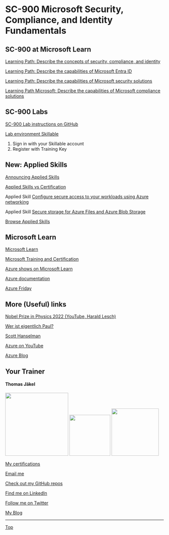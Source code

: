 # SC-900 Microsoft Security, Compliance, and Identity Fundamentals





## SC-900 at Microsoft Learn

[Learning Path: Describe the concepts of security, compliance, and identity ](https://docs.microsoft.com/en-us/learn/paths/describe-concepts-of-security-compliance-identity/)

[Learning Path: Describe the capabilities of Microsoft Entra ID](https://learn.microsoft.com/en-us/training/paths/describe-capabilities-of-microsoft-identity-access/)

[Learning Path: Describe the capabilities of Microsoft security solutions](https://learn.microsoft.com/en-us/training/paths/describe-capabilities-of-microsoft-security-solutions/)

[Learning Path Microsoft: Describe the capabilities of Microsoft compliance solutions](https://learn.microsoft.com/en-us/training/paths/describe-capabilities-of-microsoft-compliance-solutions/)


## SC-900 Labs

[SC-900 Lab instructions on GitHub](https://github.com/MicrosoftLearning/SC-900-Microsoft-Security-Compliance-and-Identity-Fundamentals/tree/master/Instructions/Labs)

[Lab environment Skillable](https://brainymotion.learnondemand.net) 

1. Sign in with your Skillable account 
2. Register with Training Key

## New: Applied Skills

[Announcing Applied Skills](https://techcommunity.microsoft.com/t5/microsoft-learn-blog/announcing-microsoft-applied-skills-the-new-credentials-to/ba-p/3775645)

[Applied Skills vs Certification](https://aka.ms/ChooseYourMicrosoftCredential)

Applied Skill [Configure secure access to your workloads using Azure networking](https://learn.microsoft.com/en-us/credentials/applied-skills/configure-secure-workloads-use-azure-virtual-networking/)

Applied Skill [Secure storage for Azure Files and Azure Blob Storage](https://learn.microsoft.com/en-us/credentials/applied-skills/secure-storage-azure-files-azure-blob-storage/)


[Browse Applied Skills](https://learn.microsoft.com/en-us/credentials/browse/?credential_types=applied%20skills)


## Microsoft Learn

[Microsoft Learn](https://docs.microsoft.com/en-us/learn/)

[Microsoft Training and Certification](https://aka.ms/traincertposter)

[Azure shows on Microsoft Learn](https://learn.microsoft.com/en-us/shows/browse?products=azure)

[Azure documentation](https://docs.microsoft.com/en-us/azure/)

[Azure Friday](https://docs.microsoft.com/en-us/shows/azure-friday/)


## More (Useful) links

[Nobel Prize in Physics 2022 (YouTube, Harald Lesch)](https://www.youtube.com/watch?v=-F8VFBrq1uU)

[Wer ist eigentlich Paul?](https://www.youtube.com/watch?v=FNZyCK1HwXM)

[Scott Hanselman](https://www.hanselman.com/)

[Azure on YouTube](https://www.youtube.com/c/MicrosoftAzure)

[Azure Blog](https://azure.microsoft.com/en-us/blog/)





##  Your Trainer
#### Thomas Jäkel


<img src="https://download69118.blob.core.windows.net/anon/Profilbild.jpg" width="200"/>
<a href="https://www.credly.com/badges/45225cf5-ede7-45d2-8ac6-b5a22315679c/public_url"><img src="https://download69118.blob.core.windows.net/anon/microsoft-certified-trainer-2023-2024.png" width="130"/></a>
<a href="https://www.credly.com/badges/fc4737d8-923a-4d37-8f1a-497c08a7c1ff/public_url"><img src="https://download69118.blob.core.windows.net/anon/AAI-badge.png" width="150"/></a>

[My certifications](https://www.credly.com/users/thomas-jakel)

[Email me](mailto:thomas.jaekel@brainymotion.de?subject=SC-900)

[Check out my GitHub repos](https://github.com/www42)

[Find me on LinkedIn](https://linkedin.com/in/tjkkll)

[Follow me on Twitter](https://twitter.com/tjkkll)

[My Blog](https://blog.az.training)

---

[Top](#sc-900-microsoft-security-compliance-and-identity-fundamentals)
